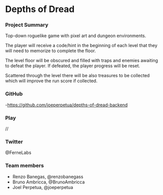 # Depths of Dread

### Project Summary

Top-down roguelike game with pixel art and dungeon environments.

The player will receive a code/hint in the beginning of each level that they will need to memorize to complete the floor.

The level floor will be obscured and filled with traps and enemies awaiting to defeat the player. If defeated, the player progress will be reset.

Scattered through the level there will be also treasures to be collected which will improve the run score if collected.

### GitHub

-https://github.com/joeperpetua/depths-of-dread-backend

### Play

//

### Twitter

@FerneLabs

### Team members

- Renzo Banegas, @renzobanegass
- Bruno Ambricca, @BrunoAmbricca
- Joel Perpetua, @joeperpetua